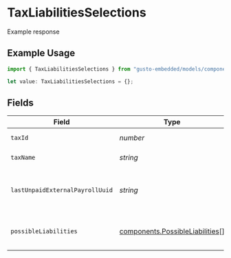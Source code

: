 # TaxLiabilitiesSelections

Example response

## Example Usage

```typescript
import { TaxLiabilitiesSelections } from "gusto-embedded/models/components";

let value: TaxLiabilitiesSelections = {};
```

## Fields

| Field                                                                              | Type                                                                               | Required                                                                           | Description                                                                        |
| ---------------------------------------------------------------------------------- | ---------------------------------------------------------------------------------- | ---------------------------------------------------------------------------------- | ---------------------------------------------------------------------------------- |
| `taxId`                                                                            | *number*                                                                           | :heavy_minus_sign:                                                                 | The ID of the tax.                                                                 |
| `taxName`                                                                          | *string*                                                                           | :heavy_minus_sign:                                                                 | The name of the tax.                                                               |
| `lastUnpaidExternalPayrollUuid`                                                    | *string*                                                                           | :heavy_minus_sign:                                                                 | The UUID of last unpaid external payroll.                                          |
| `possibleLiabilities`                                                              | [components.PossibleLiabilities](../../models/components/possibleliabilities.md)[] | :heavy_minus_sign:                                                                 | Possible tax liabilities selections.                                               |